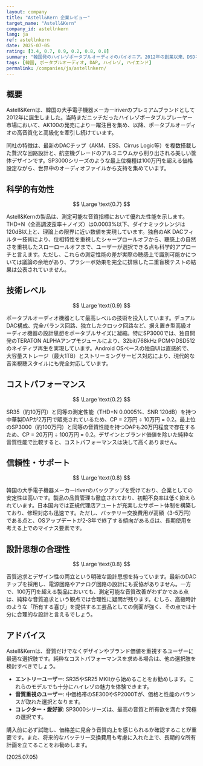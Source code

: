 ```yaml
---
layout: company
title: "Astell&Kern 企業レビュー"
target_name: "Astell&Kern"
company_id: astellnkern
lang: ja
ref: astellnkern
date: 2025-07-05
rating: [3.4, 0.7, 0.9, 0.2, 0.8, 0.8]
summary: "韓国発のハイレゾポータブルオーディオのパイオニア。2012年の創業以来、DSDネイティブ再生やバランス出力など、ポータブルプレーヤーの技術革新を牽引してきました。アルミニウム削り出しの美しい筐体と最新のDACチップを搭載した製品群は、音質と所有欲の両方を満たします。ただし、同等の音質を持つ中華製品と比較すると価格は2-5倍となるため、デザインとブランド価値をどこまで評価するかが選択の分かれ目となります。"
tags: [韓国, ポータブルオーディオ, DAP, ハイレゾ, ハイエンド]
permalink: /companies/ja/astellnkern/
---
```


## 概要

Astell&Kernは、韓国の大手電子機器メーカーiriverのプレミアムブランドとして2012年に誕生しました。当時まだニッチだったハイレゾポータブルプレーヤー市場において、AK100の発売により一躍注目を集め、以降、ポータブルオーディオの高音質化と高級化を牽引し続けています。

同社の特徴は、最新のDACチップ（AKM、ESS、Cirrus Logic等）を複数搭載した贅沢な回路設計と、航空機グレードのアルミニウムから削り出される美しい筐体デザインです。SP3000シリーズのような最上位機種は100万円を超える価格設定ながら、世界中のオーディオファイルから支持を集めています。

## 科学的有効性

$$ \Large \text{0.7} $$

Astell&Kernの製品は、測定可能な音質指標において優れた性能を示します。THD+N（全高調波歪率＋ノイズ）は0.0003%以下、ダイナミックレンジは120dB以上と、理論上の限界に近い数値を実現しています。独自のAK DACフィルター技術により、位相特性を重視したシャープロールオフから、聴感上の自然さを重視したスローロールオフまで、ユーザーが選択できる点も科学的アプローチと言えます。ただし、これらの測定性能の差が実際の聴感上で識別可能かについては議論の余地があり、プラシーボ効果を完全に排除した二重盲検テストの結果は公表されていません。

## 技術レベル

$$ \Large \text{0.9} $$

ポータブルオーディオ機器として最高レベルの技術を投入しています。デュアルDAC構成、完全バランス回路、独立したクロック回路など、据え置き型高級オーディオ機器の設計思想をポータブルサイズに凝縮。特にSP3000では、独自開発のTERATON ALPHAアンプモジュールにより、32bit/768kHz PCMやDSD512のネイティブ再生を実現しています。Android OSベースの独自UIは直感的で、大容量ストレージ（最大1TB）とストリーミングサービス対応により、現代的な音楽視聴スタイルにも完全対応しています。

## コストパフォーマンス

$$ \Large \text{0.2} $$

SR35（約10万円）と同等の測定性能（THD+N 0.0005%、SNR 120dB）を持つ中華製DAPが2万円で販売されているため、CP = 2万円 ÷ 10万円 = 0.2。最上位のSP3000（約100万円）と同等の音質性能を持つDAPも20万円程度で存在するため、CP = 20万円 ÷ 100万円 = 0.2。デザインとブランド価値を除いた純粋な音質性能で比較すると、コストパフォーマンスは決して高くありません。

## 信頼性・サポート

$$ \Large \text{0.8} $$

韓国の大手電子機器メーカーiriverのバックアップを受けており、企業としての安定性は高いです。製品の品質管理も徹底されており、初期不良率は低く抑えられています。日本国内では正規代理店アユートが充実したサポート体制を構築しており、修理対応も迅速です。ただし、バッテリー交換費用が高額（3-5万円）である点と、OSアップデートが2-3年で終了する傾向がある点は、長期使用を考える上でのマイナス要素です。

## 設計思想の合理性

$$ \Large \text{0.8} $$

音質追求とデザイン性の両立という明確な設計思想を持っています。最新のDACチップを採用し、電源回路やアナログ回路の設計にも妥協がありません。一方で、100万円を超える製品においても、測定可能な音質改善がわずかである点は、純粋な音質追求という観点では合理性に疑問が残ります。むしろ、高級時計のような「所有する喜び」を提供する工芸品としての側面が強く、その点では十分に合理的な設計と言えるでしょう。

## アドバイス

Astell&Kernは、音質だけでなくデザインやブランド価値を重視するユーザーに最適な選択肢です。純粋なコストパフォーマンスを求める場合は、他の選択肢を検討すべきでしょう。

- **エントリーユーザー**: SR35やSR25 MKIIから始めることをお勧めします。これらのモデルでも十分にハイレゾの魅力を体験できます。
- **音質重視のユーザー**: 中価格帯のSE300やSP2000Tが、価格と性能のバランスが取れた選択となります。
- **コレクター・愛好家**: SP3000シリーズは、最高の音質と所有欲を満たす究極の選択です。

購入前に必ず試聴し、価格差に見合う音質向上を感じられるか確認することが重要です。また、将来的なバッテリー交換費用も考慮に入れた上で、長期的な所有計画を立てることをお勧めします。

(2025.07.05)
